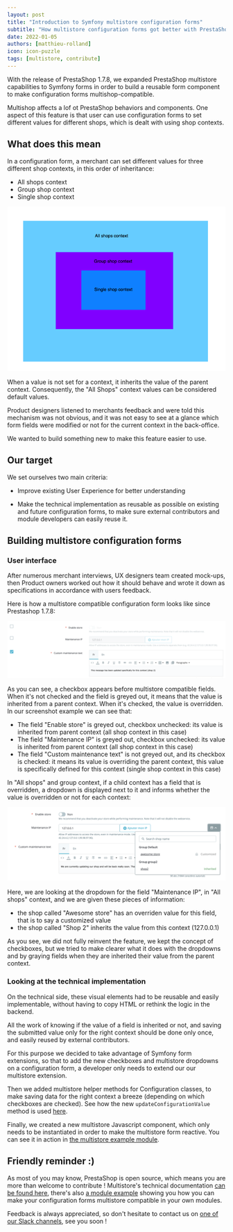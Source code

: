 ```yaml
---
layout: post
title: "Introduction to Symfony multistore configuration forms"
subtitle: "How multistore configuration forms got better with PrestaShop 1.7.8"
date: 2022-01-05 
authors: [matthieu-rolland]
icon: icon-puzzle
tags: [multistore, contribute]
---
```


With the release of PrestaShop 1.7.8, we expanded PrestaShop multistore capabilities to Symfony forms in order to build a reusable form component to make configuration forms multishop-compatible.

Multishop affects a lof ot PrestaShop behaviors and components. One aspect of this feature is that user can use configuration forms to set different values for different shops, which is dealt with using shop contexts.

## What does this mean

In a configuration form, a merchant can set different values for three different shop contexts, in this order of inheritance:

- All shops context
- Group shop context
- Single shop context

![Shop contexts](/assets/images/2022/01/shopcontexts.png)

When a value is not set for a context, it inherits the value of the parent context. Consequently, the "All Shops" context values can be considered default values.

Product designers listened to merchants feedback and were told this mechanism was not obvious, and it was not easy to see at a glance which form fields were modified or not for the current context in the back-office.

We wanted to build something new to make this feature easier to use.

## Our target

We set ourselves two main criteria:

- Improve existing User Experience for better understanding

- Make the technical implementation as reusable as possible on existing and future configuration forms, to make sure external contributors and module developers can easily reuse it.

## Building multistore configuration forms

### User interface

After numerous merchant interviews, UX designers team created mock-ups, then Product owners worked out how it should behave and wrote it down as specifications in accordance with users feedback. 

Here is how a multistore compatible configuration form looks like since Prestashop 1.7.8:

![Shop contexts](/assets/images/2022/01/checkbox.png)

As you can see, a checkbox appears before multistore compatible fields. When it's not checked and the field is greyed out, it means that the value is inherited from a parent context. When it's checked, the value is overridden. In our screenshot example we can see that:

- The field "Enable store" is greyed out, checkbox unchecked: its value is inherited from parent context (all shop context in this case)
- The field "Maintenance IP" is greyed out, checkbox unchecked: its value is inherited from parent context (all shop context in this case)
- The field "Custom maintenance text" is not greyed out, and its checkbox is checked: it means its value is overriding the parent context, this value is specifically defined for this context (single shop context in this case)

In "All shops" and group context, if a child context has a field that is overridden, a dropdown is displayed next to it and informs whether the value is overridden or not for each context:

![Shop contexts](/assets/images/2022/01/dropdown.png)

Here, we are looking at the dropdown for the field "Maintenance IP", in "All shops" context, and we are given these pieces of information:

- the shop called "Awesome store" has an overriden value for this field, that is to say a customized value
- the shop called "Shop 2" inherits the value from this context (127.0.0.1)

As you see, we did not fully reinvent the feature, we kept the concept of checkboxes, but we tried to make clearer what it does with the dropdowns and by graying fields when they are inherited their value from the parent context.

### Looking at the technical implementation

On the technical side, these visual elements had to be reusable and easily implementable, without having to copy HTML or rethink the logic in the backend. 

All the work of knowing if the value of a field is inherited or not, and saving the submitted value only for the right context should be done only once, and easily reused by external contributors.

For this purpose we decided to take advantage of Symfony form extensions, so that to add the new checkboxes and multistore dropdowns on a configuration form, a developer only needs to extend our our multistore extension. 

Then we added multistore helper methods for Configuration classes, to make saving data for the right context a breeze (depending on which checkboxes are checked). See how the new `updateConfigurationValue` method is used [here](https://github.com/PrestaShop/example-modules/blob/master/demomultistoreform/src/Form/ContentBlockDataConfiguration.php).

Finally, we created a new multistore Javascript component, which only needs to be instantiated in order to make the multistore form reactive. You can see it in action in [the multistore example module](https://github.com/PrestaShop/example-modules/blob/master/demomultistoreform/views/js/form.js).

## Friendly reminder :)

As most of you may know, PrestaShop is open source, which means you are more than welcome to contribute ! Multistore's technical documentation [can be found here](https://devdocs.prestashop.com/1.7/development/multistore/), there's also [a module example](https://github.com/PrestaShop/example-modules/tree/master/demomultistoreform) showing you how you can make your configuration forms multistore compatible in your own modules.

Feedback is always appreciated, so don't hesitate to contact us on [one of our Slack channels](https://www.prestashop-project.org/slack/channels/), see you soon !
